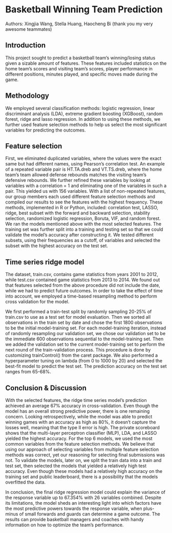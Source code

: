 # Basketball Winning Team Prediction
Authors: Xingjia Wang, Stella Huang, Haocheng Bi (thank you my very awesome teammates)

## Introduction

This project sought to predict a basketball team’s winning/losing status given a sizable amount of features. These features included statistics on the home team’s scores and visiting team’s scores, player performance in different positions, minutes played, and specific moves made during the game.

## Methodology

We employed several classification methods: logistic regression, linear discriminant analysis (LDA), extreme gradient boosting (XGBoost), random forest, ridge and lasso regression. In addition to using these methods, we further used feature selection methods to help us select the most significant variables for predicting the outcomes.

## Feature selection

First, we eliminated duplicated variables, where the values were the exact same but had different names, using Pearson’s correlation test. An example of a repeated variable pair is HT.TA.dreb and VT.TS.dreb, where the home team’s team allowed defense rebounds matches the visiting team’s defensive rebounds. We further refined these variables by looking at variables with a correlation = 1 and eliminating one of the variables in such a pair. This yielded us with 156 variables.
With a list of non-repeated features, our group members each used different feature selection methods and compiled our results to see the features with the highest frequency. These methods, implemented in R or Python, included: correlation test, LASSO, ridge, best subset with the forward and backward selection, stability selection, randomized logistic regression, Boruta, VIF, and random forest. We ran the models mentioned above with the most selected features. The training set was further split into a training and testing set so that we could validate the model’s accuracy after constructing it. We tested different subsets, using their frequencies as a cutoff, of variables and selected the subset with the highest accuracy on the test set.

## Time series ridge model

The dataset, train.csv, contains game statistics from years 2001 to 2012, while test.csv contained game statistics from 2013 to 2014. We found out that features selected from the above procedure did not include the date, while we had to predict future outcomes. In order to take the effect of time into account, we employed a time-based resampling method to perform cross validation for the model.

We first performed a train-test split by randomly sampling 20-25% of train.csv to use as a test set for model evaluation. Then we sorted all observations in the train set by date and chose the first 1800 observations to be the initial model-training set. For each model-training iteration, instead of randomly resampling our validation set, we chose our validation set to be the immediate 600 observations sequential to the model-training set. Then we added the validation set to the current model-training set to perform the next round of the train-validation process. This procedure is done by customizing trainControl() from the caret package. We also performed a hyperparameter tuning on lambda (from 0 to 1000 by 20) and selected the best-fit model to predict the test set. The prediction accuracy on the test set ranges from 65-68%.

## Conclusion & Discussion

With the selected features, the ridge time series model’s prediction achieved an average 67% accuracy in cross-validation. Even though the model has an overall strong predictive power, there is one remaining concern. Looking retrospectively, while the model was able to predict winning games with an accuracy as high as 80%, it doesn’t capture the losses well, meaning that the type II error is high. The private scoreboard shows that the multi-layer perceptron classifier (MLP), LDA, and LASSO yielded the highest accuracy. For the top 6 models, we used the most common variables from the feature selection methods. We believe that using our approach of selecting variables from multiple feature selection methods was correct, yet our reasoning for selecting final submissions was not. To validate the models, later on, we split the train data into a train and test set, then selected the models that yielded a relatively high test accuracy. Even though these models had a relatively high accuracy on the training set and public leaderboard, there is a possibility that the models overfitted the data.

In conclusion, the final ridge regression model could explain the variance of the response variable up to 67.354% with 26 variables combined. Despite its limitations, the model sheds an interesting light into which factors have the most predictive powers towards the response variable, when plus-minus of small forwards and guards can determine a game outcome. The results can provide basketball managers and coaches with handy information on how to optimize the team’s performance.
